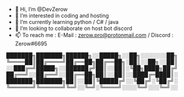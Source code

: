 - 👋 Hi, I’m @DevZerow
- 👀 I’m interested in coding and hosting
- 🌱 I’m currently learning python / C# / java
- 💞️ I’m looking to collaborate on host bot discord
- 📫 To reach me : E-Mail : zerow.pro@protonmail.com / Discord : Zerow#6695
 
███████╗███████╗██████╗░░█████╗░░██╗░░░░░░░██╗ ╚════██║██╔════╝██╔══██╗██╔══██╗░██║░░██╗░░██║ ░░███╔═╝█████╗░░██████╔╝██║░░██║░╚██╗████╗██╔╝ ██╔══╝░░██╔══╝░░██╔══██╗██║░░██║░░████╔═████║░ ███████╗███████╗██║░░██║╚█████╔╝░░╚██╔╝░╚██╔╝░ ╚══════╝╚══════╝╚═╝░░╚═╝░╚════╝░░░░╚═╝░░░╚═╝░░
